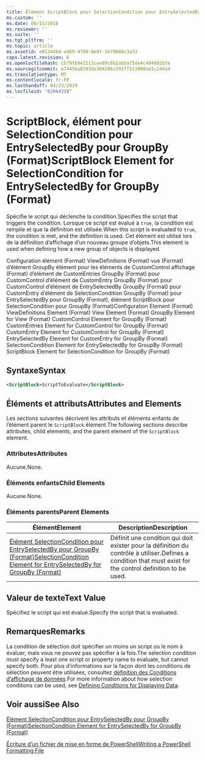 ```yaml
---
title: Élément ScriptBlock pour SelectionCondition pour EntrySelectedBy pour GroupBy (Format) | Microsoft Docs
ms.custom: ''
ms.date: 09/13/2016
ms.reviewer: ''
ms.suite: ''
ms.tgt_pltfrm: ''
ms.topic: article
ms.assetid: e01344bd-ad69-4789-8e9f-2e79880c3a33
caps.latest.revision: 6
ms.openlocfilehash: cb79fb942111cee89c6b2abba75de4c494082b7e
ms.sourcegitcommit: e7445ba8203da304286c591ff513900ad1c244a4
ms.translationtype: MT
ms.contentlocale: fr-FR
ms.lasthandoff: 04/23/2019
ms.locfileid: "62064338"
---
```

# <a name="scriptblock-element-for-selectioncondition-for-entryselectedby-for-groupby-format"></a><span data-ttu-id="08651-102">ScriptBlock, élément pour SelectionCondition pour EntrySelectedBy pour GroupBy (Format)</span><span class="sxs-lookup"><span data-stu-id="08651-102">ScriptBlock Element for SelectionCondition for EntrySelectedBy for GroupBy (Format)</span></span>

<span data-ttu-id="08651-103">Spécifie le script qui déclenche la condition.</span><span class="sxs-lookup"><span data-stu-id="08651-103">Specifies the script that triggers the condition.</span></span> <span data-ttu-id="08651-104">Lorsque ce script est évalué à `true`, la condition est remplie et que la définition est utilisée.</span><span class="sxs-lookup"><span data-stu-id="08651-104">When this script is evaluated to `true`, the condition is met, and the definition is used.</span></span> <span data-ttu-id="08651-105">Cet élément est utilisé lors de la définition d’affichage d’un nouveau groupe d’objets.</span><span class="sxs-lookup"><span data-stu-id="08651-105">This element is used when defining how a new group of objects is displayed.</span></span>

<span data-ttu-id="08651-106">Configuration élément (Format) ViewDefinitions (Format) vue (Format) d’élément GroupBy élément pour les éléments de CustomControl affichage (Format) d’élément de CustomEntries GroupBy (Format) pour CustomControl d’élément de CustomEntry GroupBy (Format) pour CustomControl d’élément de EntrySelectedBy GroupBy (Format) pour CustomEntry d’élément de SelectionCondition GroupBy (Format) pour EntrySelectedBy pour GroupBy (Format), élément ScriptBlock pour SelectionCondition pour GroupBy (Format)</span><span class="sxs-lookup"><span data-stu-id="08651-106">Configuration Element (Format) ViewDefinitions Element (Format) View Element (Format) GroupBy Element for View (Format) CustomControl Element for GroupBy (Format) CustomEntries Element for CustomControl for GroupBy (Format) CustomEntry Element for CustomControl for GroupBy (Format) EntrySelectedBy Element for CustomEntry for GroupBy (Format) SelectionCondition Element for EntrySelectedBy for GroupBy (Format) ScriptBlock Element for SelectionCondition for GroupBy (Format)</span></span>

## <a name="syntax"></a><span data-ttu-id="08651-107">Syntaxe</span><span class="sxs-lookup"><span data-stu-id="08651-107">Syntax</span></span>

```xml
<ScriptBlock>ScriptToEvaluate</ScriptBlock>
```

## <a name="attributes-and-elements"></a><span data-ttu-id="08651-108">Éléments et attributs</span><span class="sxs-lookup"><span data-stu-id="08651-108">Attributes and Elements</span></span>

<span data-ttu-id="08651-109">Les sections suivantes décrivent les attributs et éléments enfants de l’élément parent le `ScriptBlock` élément.</span><span class="sxs-lookup"><span data-stu-id="08651-109">The following sections describe attributes, child elements, and the parent element of the `ScriptBlock` element.</span></span>

### <a name="attributes"></a><span data-ttu-id="08651-110">Attributes</span><span class="sxs-lookup"><span data-stu-id="08651-110">Attributes</span></span>

<span data-ttu-id="08651-111">Aucune.</span><span class="sxs-lookup"><span data-stu-id="08651-111">None.</span></span>

### <a name="child-elements"></a><span data-ttu-id="08651-112">Éléments enfants</span><span class="sxs-lookup"><span data-stu-id="08651-112">Child Elements</span></span>

<span data-ttu-id="08651-113">Aucune.</span><span class="sxs-lookup"><span data-stu-id="08651-113">None.</span></span>

### <a name="parent-elements"></a><span data-ttu-id="08651-114">Éléments parents</span><span class="sxs-lookup"><span data-stu-id="08651-114">Parent Elements</span></span>

|<span data-ttu-id="08651-115">Élément</span><span class="sxs-lookup"><span data-stu-id="08651-115">Element</span></span>|<span data-ttu-id="08651-116">Description</span><span class="sxs-lookup"><span data-stu-id="08651-116">Description</span></span>|
|-------------|-----------------|
|[<span data-ttu-id="08651-117">Élément SelectionCondition pour EntrySelectedBy pour GroupBy (Format)</span><span class="sxs-lookup"><span data-stu-id="08651-117">SelectionCondition Element for EntrySelectedBy for GroupBy (Format)</span></span>](./selectioncondition-element-for-entryselectedby-for-groupby-format.md)|<span data-ttu-id="08651-118">Définit une condition qui doit exister pour la définition du contrôle à utiliser.</span><span class="sxs-lookup"><span data-stu-id="08651-118">Defines a condition that must exist for the control definition to be used.</span></span>|

## <a name="text-value"></a><span data-ttu-id="08651-119">Valeur de texte</span><span class="sxs-lookup"><span data-stu-id="08651-119">Text Value</span></span>

<span data-ttu-id="08651-120">Spécifiez le script qui est évalué.</span><span class="sxs-lookup"><span data-stu-id="08651-120">Specify the script that is evaluated.</span></span>

## <a name="remarks"></a><span data-ttu-id="08651-121">Remarques</span><span class="sxs-lookup"><span data-stu-id="08651-121">Remarks</span></span>

<span data-ttu-id="08651-122">La condition de sélection doit spécifier un moins un script ou le nom à évaluer, mais vous ne pouvez pas spécifier à la fois.</span><span class="sxs-lookup"><span data-stu-id="08651-122">The selection condition must specify a least one script or property name to evaluate, but cannot specify both.</span></span> <span data-ttu-id="08651-123">Pour plus d’informations sur la façon dont les conditions de sélection peuvent être utilisées, consultez [définition des Conditions d’affichage de données](./defining-conditions-for-displaying-data.md).</span><span class="sxs-lookup"><span data-stu-id="08651-123">For more information about how selection conditions can be used, see [Defining Conditions for Displaying Data](./defining-conditions-for-displaying-data.md).</span></span>

## <a name="see-also"></a><span data-ttu-id="08651-124">Voir aussi</span><span class="sxs-lookup"><span data-stu-id="08651-124">See Also</span></span>

[<span data-ttu-id="08651-125">Élément SelectionCondition pour EntrySelectedBy pour GroupBy (Format)</span><span class="sxs-lookup"><span data-stu-id="08651-125">SelectionCondition Element for EntrySelectedBy for GroupBy (Format)</span></span>](./selectioncondition-element-for-entryselectedby-for-groupby-format.md)

[<span data-ttu-id="08651-126">Écriture d’un fichier de mise en forme de PowerShell</span><span class="sxs-lookup"><span data-stu-id="08651-126">Writing a PowerShell Formatting File</span></span>](./writing-a-powershell-formatting-file.md)
